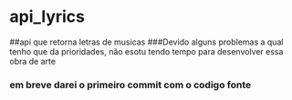 # api_lyrics
##api que retorna letras de musicas 
###Devido alguns problemas a qual tenho que da prioridades, não esotu tendo tempo para desenvolver essa obra de arte
### em breve darei o primeiro commit com o codigo fonte

